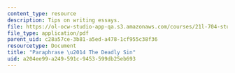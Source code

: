 ```yaml
---
content_type: resource
description: Tips on writing essays.
file: https://ol-ocw-studio-app-qa.s3.amazonaws.com/courses/21l-704-studies-in-poetry-does-poetry-matter-fall-2002/a204ee99a249591c9453599db25eb693_Paraphpoems.pdf
file_type: application/pdf
parent_uid: c28a57ce-3b81-a5ed-a478-1cf955c38f36
resourcetype: Document
title: "Paraphrase \u2014 The Deadly Sin"
uid: a204ee99-a249-591c-9453-599db25eb693
---
```

